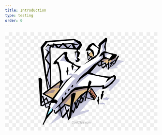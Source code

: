 ```yaml
---
title: Introduction
type: testing
order: 0
---
```


![](../../images/coming-soon/jet-plane-under-construction-royalty-free-vector-clip-art-39637.png)
